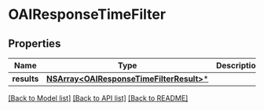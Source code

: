 # OAIResponseTimeFilter

## Properties
Name | Type | Description | Notes
------------ | ------------- | ------------- | -------------
**results** | [**NSArray&lt;OAIResponseTimeFilterResult&gt;***](OAIResponseTimeFilterResult.md) |  | 

[[Back to Model list]](../README.md#documentation-for-models) [[Back to API list]](../README.md#documentation-for-api-endpoints) [[Back to README]](../README.md)


